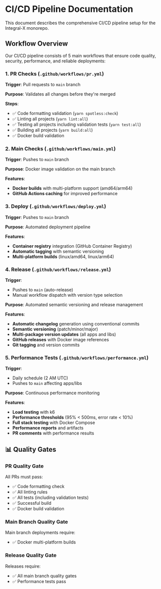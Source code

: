 # CI/CD Pipeline Documentation

This document describes the comprehensive CI/CD pipeline setup for the Integral-X monorepo.

## Workflow Overview

Our CI/CD pipeline consists of 5 main workflows that ensure code quality, security, performance, and reliable deployments:

### 1. **PR Checks** (`.github/workflows/pr.yml`)

**Trigger**: Pull requests to `main` branch

**Purpose**: Validates all changes before they're merged

**Steps**:

- ✅ Code formatting validation (`yarn spotless:check`)
- ✅ Linting all projects (`yarn lint:all`)
- ✅ Testing all projects including validation tests (`yarn test:all`)
- ✅ Building all projects (`yarn build:all`)
- ✅ Docker build validation

### 2. **Main Checks** (`.github/workflows/main.yml`)

**Trigger**: Pushes to `main` branch

**Purpose**: Docker image validation on the main branch

**Features**:

- **Docker builds** with multi-platform support (amd64/arm64)
- **GitHub Actions caching** for improved performance

### 3. **Deploy** (`.github/workflows/deploy.yml`)

**Trigger**: Pushes to `main` branch

**Purpose**: Automated deployment pipeline

**Features**:

- **Container registry** integration (GitHub Container Registry)
- **Automatic tagging** with semantic versioning
- **Multi-platform builds** (linux/amd64, linux/arm64)

### 4. **Release** (`.github/workflows/release.yml`)

**Trigger**:

- Pushes to `main` (auto-release)
- Manual workflow dispatch with version type selection

**Purpose**: Automated semantic versioning and release management

**Features**:

- **Automatic changelog** generation using conventional commits
- **Semantic versioning** (patch/minor/major)
- **Multi-package version updates** (all apps and libs)
- **GitHub releases** with Docker image references
- **Git tagging** and version commits

### 5. **Performance Tests** (`.github/workflows/performance.yml`)

**Trigger**:

- Daily schedule (2 AM UTC)
- Pushes to `main` affecting apps/libs

**Purpose**: Continuous performance monitoring

**Features**:

- **Load testing** with k6
- **Performance thresholds** (95% < 500ms, error rate < 10%)
- **Full stack testing** with Docker Compose
- **Performance reports** and artifacts
- **PR comments** with performance results

## 📊 Quality Gates

### PR Quality Gate

All PRs must pass:

- ✅ Code formatting check
- ✅ All linting rules
- ✅ All tests (including validation tests)
- ✅ Successful build
- ✅ Docker build validation

### Main Branch Quality Gate

Main branch deployments require:

- ✅ Docker multi-platform builds

### Release Quality Gate

Releases require:

- ✅ All main branch quality gates
- ✅ Performance tests pass
